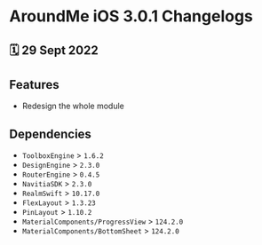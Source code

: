 # AroundMe iOS 3.0.1 Changelogs

<h2>🗓 29 Sept 2022</h2>

## Features
- Redesign the whole module

## Dependencies
- `ToolboxEngine` > `1.6.2`
- `DesignEngine` > `2.3.0`
- `RouterEngine` > `0.4.5`
- `NavitiaSDK` > `2.3.0`
- `RealmSwift` > `10.17.0`
- `FlexLayout` > `1.3.23`
- `PinLayout` > `1.10.2`
- `MaterialComponents/ProgressView` > `124.2.0`
- `MaterialComponents/BottomSheet` > `124.2.0`

